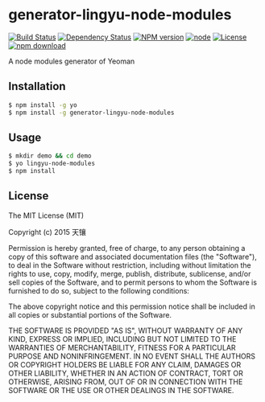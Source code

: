 # generator-lingyu-node-modules

[![Build Status](https://travis-ci.org/LingyuCoder/generator-lingyu-node-modules.png)](https://travis-ci.org/LingyuCoder/generator-lingyu-node-modules)
[![Dependency Status](https://david-dm.org/LingyuCoder/generator-lingyu-node-modules.svg)](https://david-dm.org/LingyuCoder/generator-lingyu-node-modules)
[![NPM version](http://img.shields.io/npm/v/generator-lingyu-node-modules.svg?style=flat-square)](http://npmjs.org/package/generator-lingyu-node-modules)
[![node](https://img.shields.io/badge/node.js-%3E=_4.0-green.svg?style=flat-square)](http://nodejs.org/download/)
[![License](http://img.shields.io/npm/l/generator-lingyu-node-modules.svg?style=flat-square)](LICENSE)
[![npm download](https://img.shields.io/npm/dm/generator-lingyu-node-modules.svg?style=flat-square)](https://npmjs.org/package/generator-lingyu-node-modules)

A node modules generator of Yeoman

## Installation

```bash
$ npm install -g yo
$ npm install -g generator-lingyu-node-modules
```

## Usage

```bash
$ mkdir demo && cd demo
$ yo lingyu-node-modules
$ npm install
```

## License

The MIT License (MIT)

Copyright (c) 2015 天镶

Permission is hereby granted, free of charge, to any person obtaining a copy of this software and associated documentation files (the "Software"), to deal in the Software without restriction, including without limitation the rights to use, copy, modify, merge, publish, distribute, sublicense, and/or sell copies of the Software, and to permit persons to whom the Software is furnished to do so, subject to the following conditions:

The above copyright notice and this permission notice shall be included in all copies or substantial portions of the Software.

THE SOFTWARE IS PROVIDED "AS IS", WITHOUT WARRANTY OF ANY KIND, EXPRESS OR IMPLIED, INCLUDING BUT NOT LIMITED TO THE WARRANTIES OF MERCHANTABILITY, FITNESS FOR A PARTICULAR PURPOSE AND NONINFRINGEMENT. IN NO EVENT SHALL THE AUTHORS OR COPYRIGHT HOLDERS BE LIABLE FOR ANY CLAIM, DAMAGES OR OTHER LIABILITY, WHETHER IN AN ACTION OF CONTRACT, TORT OR OTHERWISE, ARISING FROM, OUT OF OR IN CONNECTION WITH THE SOFTWARE OR THE USE OR OTHER DEALINGS IN THE SOFTWARE.
